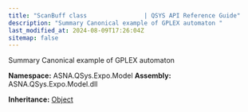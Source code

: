 ```yaml
---
title: "ScanBuff class                | QSYS API Reference Guide"
description: "Summary Canonical example of GPLEX automaton "
last_modified_at: 2024-08-09T17:26:04Z
sitemap: false
---
```


Summary Canonical example of GPLEX automaton

**Namespace:** ASNA.QSys.Expo.Model
**Assembly:** ASNA.QSys.Expo.Model.dll

**Inheritance:** [Object](https://docs.microsoft.com/en-us/dotnet/api/system.object)
<br>
<br>
